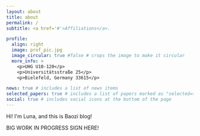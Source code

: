 ```yaml
---
layout: about
title: about
permalink: /
subtitle: <a href='#'>Affiliations</a>.

profile:
  align: right
  image: prof_pic.jpg
  image_circular: true #false # crops the image to make it circular
  more_info: >
    <p>UHG U10-120</p>
    <p>Universitätsstraße 25</p>
    <p>Bielefeld, Germany 33615</p>

news: true # includes a list of news items
selected_papers: true # includes a list of papers marked as "selected={true}"
social: true # includes social icons at the bottom of the page
---
```


Hi! I'm Luna, and this is Baozi blog!

BIG WORK IN PROGRESS SIGN HERE!
